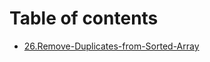 # Table of contents

* [26.Remove-Duplicates-from-Sorted-Array](26.Remove-Duplicates-from-Sorted-Array.md)

